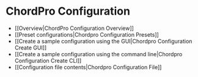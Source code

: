 # ChordPro Configuration

* [[Overview|ChordPro Configuration Overview]]
* [[Preset configurations|Chordpro Configuration Presets]]
* [[Create a sample configuration using the GUI|Chordpro Configuration Create GUI]]
* [[Create a sample configuration using the command line|Chordpro Configuration Create CLI]]
* [[Configuration file contents|Chordpro Configuration File]]
